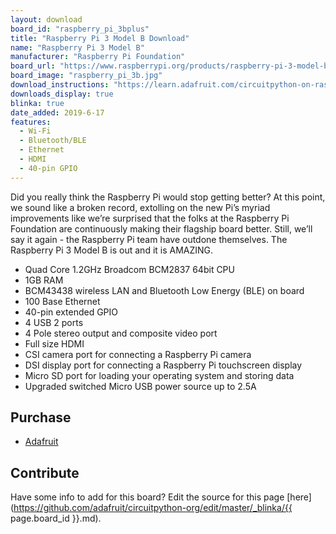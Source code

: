 ```yaml
---
layout: download
board_id: "raspberry_pi_3bplus"
title: "Raspberry Pi 3 Model B Download"
name: "Raspberry Pi 3 Model B"
manufacturer: "Raspberry Pi Foundation"
board_url: "https://www.raspberrypi.org/products/raspberry-pi-3-model-b/"
board_image: "raspberry_pi_3b.jpg"
download_instructions: "https://learn.adafruit.com/circuitpython-on-raspberrypi-linux/installing-circuitpython-on-raspberry-pi"
downloads_display: true
blinka: true
date_added: 2019-6-17
features:
  - Wi-Fi
  - Bluetooth/BLE
  - Ethernet
  - HDMI
  - 40-pin GPIO
---
```


Did you really think the Raspberry Pi would stop getting better? At this point, we sound like a broken record, extolling on the new Pi’s myriad improvements like we’re surprised that the folks at the Raspberry Pi Foundation are continuously making their flagship board better.  Still, we’ll say it again - the Raspberry Pi team have outdone themselves. The Raspberry Pi 3 Model B is out and it is AMAZING.

- Quad Core 1.2GHz Broadcom BCM2837 64bit CPU
- 1GB RAM
- BCM43438 wireless LAN and Bluetooth Low Energy (BLE) on board
- 100 Base Ethernet
- 40-pin extended GPIO
- 4 USB 2 ports
- 4 Pole stereo output and composite video port
- Full size HDMI
- CSI camera port for connecting a Raspberry Pi camera
- DSI display port for connecting a Raspberry Pi touchscreen display
- Micro SD port for loading your operating system and storing data
- Upgraded switched Micro USB power source up to 2.5A

## Purchase
* [Adafruit](https://www.adafruit.com/product/3055)

## Contribute

Have some info to add for this board? Edit the source for this page [here](https://github.com/adafruit/circuitpython-org/edit/master/_blinka/{{ page.board_id }}.md).
